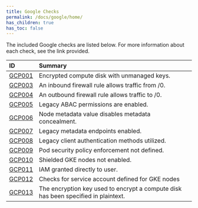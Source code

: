 ```yaml
---
title: Google Checks
permalink: /docs/google/home/
has_children: true
has_toc: false
---
```


The included Google checks are listed below. For more information about each check, see the link provided.

| ID  | Summary |
|:-------|:-------------|
|[GCP001](/docs/google/GCP001)|Encrypted compute disk with unmanaged keys.|
|[GCP003](/docs/google/GCP003)|An inbound firewall rule allows traffic from /0.|
|[GCP004](/docs/google/GCP004)|An outbound firewall rule allows traffic to /0.|
|[GCP005](/docs/google/GCP005)|Legacy ABAC permissions are enabled.|
|[GCP006](/docs/google/GCP006)|Node metadata value disables metadata concealment.|
|[GCP007](/docs/google/GCP007)|Legacy metadata endpoints enabled.|
|[GCP008](/docs/google/GCP008)|Legacy client authentication methods utilized.|
|[GCP009](/docs/google/GCP009)|Pod security policy enforcement not defined.|
|[GCP010](/docs/google/GCP010)|Shielded GKE nodes not enabled.|
|[GCP011](/docs/google/GCP011)|IAM granted directly to user.|
|[GCP012](/docs/google/GCP012)|Checks for service account defined for GKE nodes|
|[GCP013](/docs/google/GCP013)|The encryption key used to encrypt a compute disk has been specified in plaintext.|

